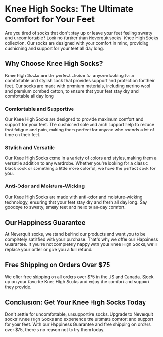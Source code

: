 # Knee High Socks: The Ultimate Comfort for Your Feet

Are you tired of socks that don't stay up or leave your feet feeling sweaty and uncomfortable? Look no further than Neverquit socks' Knee High Socks collection. Our socks are designed with your comfort in mind, providing cushioning and support for your feet all day long.

## Why Choose Knee High Socks?

Knee High Socks are the perfect choice for anyone looking for a comfortable and stylish sock that provides support and protection for their feet. Our socks are made with premium materials, including merino wool and premium combed cotton, to ensure that your feet stay dry and comfortable all day long.

### Comfortable and Supportive

Our Knee High Socks are designed to provide maximum comfort and support for your feet. The cushioned sole and arch support help to reduce foot fatigue and pain, making them perfect for anyone who spends a lot of time on their feet.

### Stylish and Versatile

Our Knee High Socks come in a variety of colors and styles, making them a versatile addition to any wardrobe. Whether you're looking for a classic black sock or something a little more colorful, we have the perfect sock for you.

### Anti-Odor and Moisture-Wicking

Our Knee High Socks are made with anti-odor and moisture-wicking technology, ensuring that your feet stay dry and fresh all day long. Say goodbye to sweaty, smelly feet and hello to all-day comfort.

## Our Happiness Guarantee

At Neverquit socks, we stand behind our products and want you to be completely satisfied with your purchase. That's why we offer our Happiness Guarantee. If you're not completely happy with your Knee High Socks, we'll replace your order or give you a full refund.

## Free Shipping on Orders Over $75

We offer free shipping on all orders over $75 in the US and Canada. Stock up on your favorite Knee High Socks and enjoy the comfort and support they provide.

## Conclusion: Get Your Knee High Socks Today

Don't settle for uncomfortable, unsupportive socks. Upgrade to Neverquit socks' Knee High Socks and experience the ultimate comfort and support for your feet. With our Happiness Guarantee and free shipping on orders over $75, there's no reason not to try them today.